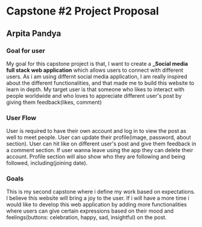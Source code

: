 # Capstone #2 Project Proposal

## Arpita Pandya

### Goal for user

My goal for this capstone project is that, I want to create a **_Social media full stack web application** which allows users to connect with different users. As i am using differnt social media application, I am really inspired about the different functionalities, and that made me to build this website to learn in depth. My target user is that someone who likes to interact with people worldwide and who loves to appreciate different user's post by giving them feedback(likes, comment)

### User Flow

User is required to have their own account and log in to view the post as well to meet people. User can update their profile(image, password, about section). User can hit like on different user's post and give them feedback in a comment section. If user wanna leave using the app they can delete their account. Profile section will also show who they are following and being followed, including(joining date).

### Goals

This is my second capstone where i define my work based on expectations. I believe this website will bring a joy to the user. If i will have a more time i would like to develop this web application by adding more functionalities where users can give certain expressions based on their mood and feelings(buttons: celebration, happy, sad, insightful) on the post.